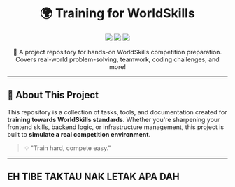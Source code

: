 <h1 align="center">🌍 Training for WorldSkills</h1>
<p align="center">
  <img src="https://img.shields.io/badge/Status-Active-success?style=flat-square" />
  <img src="https://img.shields.io/badge/Skills-Web%20Dev%20%7C%20Software%20Dev%20%7C%20IT%20Network-blue?style=flat-square" />
  <img src="https://img.shields.io/github/license/yourusername/worldskills-training?style=flat-square" />
</p>

<p align="center">🚀 A project repository for hands-on WorldSkills competition preparation. Covers real-world problem-solving, teamwork, coding challenges, and more!</p>

---

## 📌 About This Project

This repository is a collection of tasks, tools, and documentation created for **training towards WorldSkills standards**. Whether you're sharpening your frontend skills, backend logic, or infrastructure management, this project is built to **simulate a real competition environment**.

> 💡 "Train hard, compete easy."

---

## EH TIBE TAKTAU NAK LETAK APA DAH

